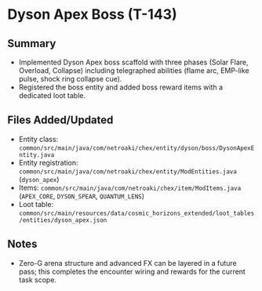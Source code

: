 # Dyson Apex Boss (T-143)

## Summary

- Implemented Dyson Apex boss scaffold with three phases (Solar Flare, Overload, Collapse) including telegraphed abilities (flame arc, EMP-like pulse, shock ring collapse cue).
- Registered the boss entity and added boss reward items with a dedicated loot table.

## Files Added/Updated

- Entity class: `common/src/main/java/com/netroaki/chex/entity/dyson/boss/DysonApexEntity.java`
- Entity registration: `common/src/main/java/com/netroaki/chex/entity/ModEntities.java` (`dyson_apex`)
- Items: `common/src/main/java/com/netroaki/chex/item/ModItems.java` (`APEX_CORE`, `DYSON_SPEAR`, `QUANTUM_LENS`)
- Loot table: `common/src/main/resources/data/cosmic_horizons_extended/loot_tables/entities/dyson_apex.json`

## Notes

- Zero-G arena structure and advanced FX can be layered in a future pass; this completes the encounter wiring and rewards for the current task scope.
